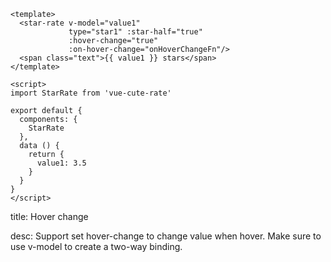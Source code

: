 ```vue
<template>
  <star-rate v-model="value1"
             type="star1" :star-half="true"
             :hover-change="true"
             :on-hover-change="onHoverChangeFn"/>
  <span class="text">{{ value1 }} stars</span>
</template>

<script>
import StarRate from 'vue-cute-rate'

export default {
  components: {
    StarRate
  },
  data () {
    return {
      value1: 3.5
    }
  }
}
</script>
```
<!-- title-start -->

title: Hover change

<!-- title-stop -->

<!-- desc-start -->

desc: Support set hover-change to change value when hover. Make sure to use v-model to create a two-way binding.

<!-- desc-stop -->
